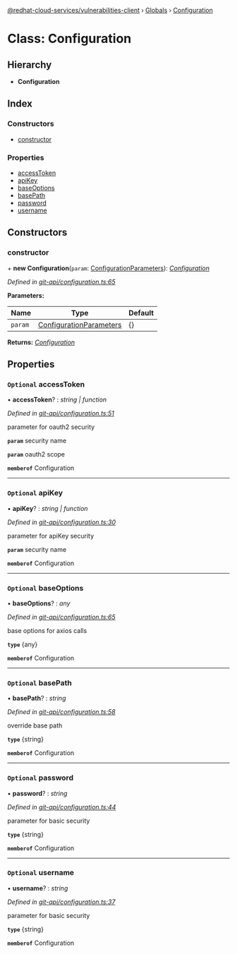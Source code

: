 [@redhat-cloud-services/vulnerabilities-client](../README.md) › [Globals](../globals.md) › [Configuration](configuration.md)

# Class: Configuration

## Hierarchy

* **Configuration**

## Index

### Constructors

* [constructor](configuration.md#constructor)

### Properties

* [accessToken](configuration.md#optional-accesstoken)
* [apiKey](configuration.md#optional-apikey)
* [baseOptions](configuration.md#optional-baseoptions)
* [basePath](configuration.md#optional-basepath)
* [password](configuration.md#optional-password)
* [username](configuration.md#optional-username)

## Constructors

###  constructor

\+ **new Configuration**(`param`: [ConfigurationParameters](../interfaces/configurationparameters.md)): *[Configuration](configuration.md)*

*Defined in [git-api/configuration.ts:65](https://github.com/RedHatInsights/javascript-clients/blob/master/packages/vulnerabilities/git-api/configuration.ts#L65)*

**Parameters:**

Name | Type | Default |
------ | ------ | ------ |
`param` | [ConfigurationParameters](../interfaces/configurationparameters.md) |  {} |

**Returns:** *[Configuration](configuration.md)*

## Properties

### `Optional` accessToken

• **accessToken**? : *string | function*

*Defined in [git-api/configuration.ts:51](https://github.com/RedHatInsights/javascript-clients/blob/master/packages/vulnerabilities/git-api/configuration.ts#L51)*

parameter for oauth2 security

**`param`** security name

**`param`** oauth2 scope

**`memberof`** Configuration

___

### `Optional` apiKey

• **apiKey**? : *string | function*

*Defined in [git-api/configuration.ts:30](https://github.com/RedHatInsights/javascript-clients/blob/master/packages/vulnerabilities/git-api/configuration.ts#L30)*

parameter for apiKey security

**`param`** security name

**`memberof`** Configuration

___

### `Optional` baseOptions

• **baseOptions**? : *any*

*Defined in [git-api/configuration.ts:65](https://github.com/RedHatInsights/javascript-clients/blob/master/packages/vulnerabilities/git-api/configuration.ts#L65)*

base options for axios calls

**`type`** {any}

**`memberof`** Configuration

___

### `Optional` basePath

• **basePath**? : *string*

*Defined in [git-api/configuration.ts:58](https://github.com/RedHatInsights/javascript-clients/blob/master/packages/vulnerabilities/git-api/configuration.ts#L58)*

override base path

**`type`** {string}

**`memberof`** Configuration

___

### `Optional` password

• **password**? : *string*

*Defined in [git-api/configuration.ts:44](https://github.com/RedHatInsights/javascript-clients/blob/master/packages/vulnerabilities/git-api/configuration.ts#L44)*

parameter for basic security

**`type`** {string}

**`memberof`** Configuration

___

### `Optional` username

• **username**? : *string*

*Defined in [git-api/configuration.ts:37](https://github.com/RedHatInsights/javascript-clients/blob/master/packages/vulnerabilities/git-api/configuration.ts#L37)*

parameter for basic security

**`type`** {string}

**`memberof`** Configuration
